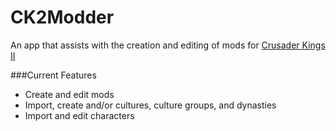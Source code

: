 CK2Modder
=========

An app that assists with the creation and editing of mods for [Crusader Kings II](http://www.crusaderkings.com/)

###Current Features
* Create and edit mods
* Import, create and/or cultures, culture groups, and dynasties
* Import and edit characters
